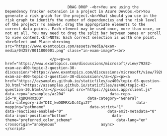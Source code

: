 <p class="card-text">
							
								DRAG DROP -<br>You are using the Dependency Tracker extension in a project in Azure DevOps.<br>You generate a risk graph for the project.<br>What should you use in the risk graph to identify the number of dependencies and the risk level of the project? To answer, drag the appropriate elements to the correct data points. Each element may be used once, more than once, or not at all. You may need to drag the split bar between panes or scroll to view content.<br>NOTE: Each correct selection is worth one point.<br>Select and Place:<br><img src="https://www.examtopics.com/assets/media/exam-media/04257/0011800001.png" class="in-exam-image"><br>
							
						</p><p><a href="https://www.examtopics.com/discussions/microsoft/view/79282-exam-az-400-topic-3-question-30-discussion/">https://www.examtopics.com/discussions/microsoft/view/79282-exam-az-400-topic-3-question-30-discussion/</a></p><p><a href="https://azsamples.github.io/staticfiles/az400/topic-03-question-30.html">https://azsamples.github.io/staticfiles/az400/topic-03-question-30.html</a></p><script src="https://giscus.app/client.js"                    data-repo="azsamples/az204"                    data-repo-id="R_kgDOMRXzDQ"                    data-category="General"                    data-category-id="DIC_kwDOMRXzDc4Cgi27"                    data-mapping="pathname"                    data-strict="1"                    data-reactions-enabled="0"                    data-emit-metadata="0"                    data-input-position="bottom"                    data-theme="preferred_color_scheme"                    data-lang="en"                    crossorigin="anonymous"                    async>                    </script>